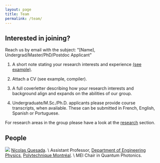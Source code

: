 ```yaml
---
layout: page
title: Team
permalink: /team/
---
```

## Interested in joining?


Reach us by email with the subject: "[Name], Undergrad/Master/PhD/Postdoc Applicant" 

1. A short note stating your research interests and experience [(see example)](https://docs.google.com/document/d/1XKGL8BWPY91tZaWM2bq4c0xxt-qSp_QWR5NyHeyT-Ao/edit?usp=sharing).

2. Attach a CV (see example, compiler).

3. A full coverletter describing how your research interests and background align and expands on the abilities of our group.

4. Undergraduate/M.Sc./Ph.D. applicants please provide course transcripts, when available. These can be submitted in French, English, Spanish or Portuguese.

For research areas in the group please have a look at the [research](../research) section.


## People

![](https://www.polymtl.ca/expertises/sites/expertises2.amigow2020.polymtl.ca/files/quesada-nicolas.jpg) [Nicolas Quesada](https://www.polymtl.ca/expertises/en/quesada-nicolas).  \\ Assistant Professor, [Department of Engineering Physics](https://www.polymtl.ca/phys/), [Polytechnique Montréal](https://www.polymtl.ca). \\
MEI Chair in Quantum Photonics. 
